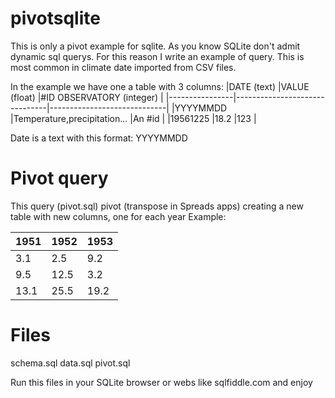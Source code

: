 # pivotsqlite
This is only a pivot example for sqlite.
As you know SQLite don't admit  dynamic sql querys. For this reason I write an example of query.
This is most common in climate date imported from CSV files.

In the example we have one a table with 3 columns:
|DATE (text)     |VALUE   (float)                |#ID OBSERVATORY (integer)    |
|----------------|-------------------------------|-----------------------------|
|YYYYMMDD        |Temperature,precipitation...   |An #id                       |
|19561225        |18.2                           |123                          |

Date is a text with this format: YYYYMMDD

# Pivot query
This query (pivot.sql) pivot (transpose in Spreads apps) creating a new table with new columns, one for each year
Example:

|1951|1952|1953|
|----|----|----|
|3.1 |2.5 |9.2 |
|9.5 |12.5|3.2 |
|13.1|25.5|19.2|


# Files
schema.sql
data.sql
pivot.sql


Run this files in your SQLite browser or webs like sqlfiddle.com and enjoy
